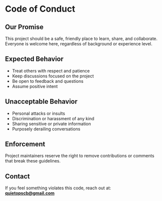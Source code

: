 # Code of Conduct

## Our Promise
This project should be a safe, friendly place to learn, share, and collaborate. Everyone is welcome here, regardless of background or experience level.

## Expected Behavior
- Treat others with respect and patience
- Keep discussions focused on the project
- Be open to feedback and questions
- Assume positive intent

## Unacceptable Behavior
- Personal attacks or insults
- Discrimination or harassment of any kind
- Sharing sensitive or private information
- Purposely derailing conversations

## Enforcement
Project maintainers reserve the right to remove contributions or comments that break these guidelines.

## Contact
If you feel something violates this code, reach out at: **quietopscb@gmail.com**
